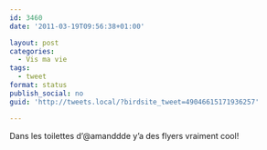 ```yaml
---
id: 3460
date: '2011-03-19T09:56:38+01:00'

layout: post
categories:
  - Vis ma vie
tags:
  - tweet
format: status
publish_social: no
guid: 'http://tweets.local/?birdsite_tweet=49046615171936257'

---
```


Dans les toilettes d’@amanddde y’a des flyers vraiment cool!
